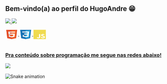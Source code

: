 ## Bem-vindo(a) ao perfil do HugoAndre 😁
<div>
  <a href="https://github.com/HugoAndre" />
  <img height="180em" src="https://github-readme-stats.vercel.app/api?username=HugoAndre&show_icons=true&theme=dark&include_all_commits=true&count_private=true"/>
  <img height="180em" src="https://github-readme-stats.vercel.app/api/top-langs/?username=HugoAndre&layout=compact&langs_count=6&theme=dark"/>
</div>
<div style="display: inline_block"><br>
  <img align="center" alt="HTML" height="30" width="40" src="https://raw.githubusercontent.com/devicons/devicon/master/icons/html5/html5-original.svg">
  <img align="center" alt="CSS" height="30" width="40" src="https://raw.githubusercontent.com/devicons/devicon/master/icons/css3/css3-original.svg">
  <img align="center" alt="Js" height="30" width="40" src="https://raw.githubusercontent.com/devicons/devicon/master/icons/javascript/javascript-plain.svg">
</div>
 
 <br>
 
 ### Pra conteúdo sobre programação me segue nas redes abaixo!
 
<div> 
  <a href="https://www.linkedin.com/in/hugo-andré-lucena-968a42207" target="_blank"><img src="https://img.shields.io/badge/-LinkedIn-%230077B5?style=for-the-badge&logo=linkedin&logoColor=white" target="_blank"></a> 
 
  ![Snake animation](https://github.com/HugoAndre/HugoAndre/blob/output/github-contribution-grid-snake.svg)

</div>
